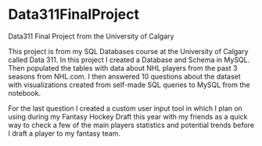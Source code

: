 # Data311FinalProject
Data311 Final Project from the University of Calgary

This project is from my SQL Databases course at the University of Calgary called Data 311.
In this project I created a Database and Schema in MySQL.
Then populated the tables with data about NHL players from the past 3 seasons from NHL.com.
I then answered 10 questions about the dataset with visualizations created from self-made SQL queries to MySQL from the notebook.

For the last question I created a custom user input tool in which I plan on using during my Fantasy Hockey Draft this year
with my friends as a quick way to check a few of the main players statistics and potential trends before I draft a player to my fantasy team.

